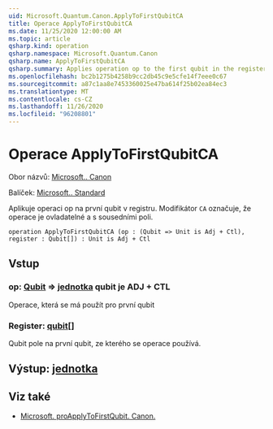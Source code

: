 ```yaml
---
uid: Microsoft.Quantum.Canon.ApplyToFirstQubitCA
title: Operace ApplyToFirstQubitCA
ms.date: 11/25/2020 12:00:00 AM
ms.topic: article
qsharp.kind: operation
qsharp.namespace: Microsoft.Quantum.Canon
qsharp.name: ApplyToFirstQubitCA
qsharp.summary: Applies operation op to the first qubit in the register. The modifier `CA` indicates that the operation is controllable and adjointable.
ms.openlocfilehash: bc2b1275b4258b9cc2db45c9e5cfe14f7eee0c67
ms.sourcegitcommit: a87c1aa8e7453360025e47ba614f25b02ea84ec3
ms.translationtype: MT
ms.contentlocale: cs-CZ
ms.lasthandoff: 11/26/2020
ms.locfileid: "96208801"
---
```

# <a name="applytofirstqubitca-operation"></a>Operace ApplyToFirstQubitCA

Obor názvů: [Microsoft.. Canon](xref:Microsoft.Quantum.Canon)

Balíček: [Microsoft.. Standard](https://nuget.org/packages/Microsoft.Quantum.Standard)


Aplikuje operaci op na první qubit v registru.
Modifikátor `CA` označuje, že operace je ovladatelné a s sousedními poli.

```qsharp
operation ApplyToFirstQubitCA (op : (Qubit => Unit is Adj + Ctl), register : Qubit[]) : Unit is Adj + Ctl
```


## <a name="input"></a>Vstup

### <a name="op--qubit--unit--is-adj--ctl"></a>op: [Qubit](xref:microsoft.quantum.lang-ref.qubit) => [jednotka](xref:microsoft.quantum.lang-ref.unit) qubit je ADJ + CTL

Operace, která se má použít pro první qubit


### <a name="register--qubit"></a>Register: [qubit](xref:microsoft.quantum.lang-ref.qubit)[]

Qubit pole na první qubit, ze kterého se operace používá.



## <a name="output--unit"></a>Výstup: [jednotka](xref:microsoft.quantum.lang-ref.unit)



## <a name="see-also"></a>Viz také

- [Microsoft. proApplyToFirstQubit. Canon.](xref:Microsoft.Quantum.Canon.ApplyToFirstQubit)
